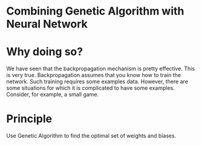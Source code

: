 # Combining Genetic Algorithm with Neural Network

# Why doing so?

We have seen that the backpropagation mechanism is pretty effective.
This is very true. Backpropagation assumes that you know how to train the network. Such training requires some examples data. However, there are some situations for which it is complicated to have some examples. Consider, for example, a small game. 

# Principle

Use Genetic Algorithm to find the optimal set of weights and biases. 
